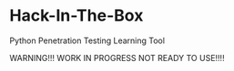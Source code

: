 # Hack-In-The-Box
Python Penetration Testing Learning Tool

WARNING!!!   WORK IN PROGRESS NOT READY TO USE!!!!
